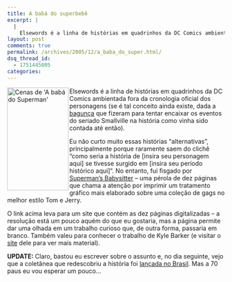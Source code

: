 ```yaml
---
title: A babá do superbebê
excerpt: |
  |
    Elsewords é a linha de histórias em quadrinhos da DC Comics ambientada fora da cronologia oficial dos personagens (se é tal conceito ainda existe, dada a bagunça que fizeram para tentar encaixar os eventos do seriado Smallville na história como...
layout: post
comments: true
permalink: /archives/2005/12/a_baba_do_super.html/
dsq_thread_id:
  - 1751445005
categories:
---
```

<img title="Cenas de 'A babá do Superman'" src="//chester.me/archives/img/supermanbs.jpg" width="142" height="238" align="left" style="margin-right:2px" />Elsewords é a linha de histórias em quadrinhos da DC Comics ambientada fora da cronologia oficial dos personagens (se é tal conceito ainda existe, dada a [bagunça][1] que fizeram para tentar encaixar os eventos do seriado Smallville na história como vinha sido contada até então).

Eu não curto muito essas histórias &#8220;alternativas&#8221;, principalmente porque raramente saem do clichê &#8220;como seria a história de [insira seu personagem aqui] se tivesse surgido em [insira seu período histórico aqui]&#8220;. No entanto, fui fisgado por [Superman&#8217;s Babysitter][2] &#8211; uma pérola de dez páginas que chama a atenção por imprimir um tratamento gráfico mais elaborado sobre uma coleção de gags no melhor estilo Tom e Jerry.

O link acima leva para um site que contém as dez páginas digitalizadas &#8211; a resolução está um pouco aquém do que eu gostaria, mas a página permite dar uma olhada em um trabalho curioso que, de outra forma, passaria em branco. Também valeu para conhecer o trabalho de Kyle Barker (e visitar o [site][3] dele para ver mais material).

**UPDATE:** Claro, bastou eu escrever sobre o assunto e, no dia seguinte, vejo que a coletânea que redescobriu a história foi [lançada no Brasil][4]. Mas a 70 paus eu vou esperar um pouco&#8230;

 [1]: http://www.supermanhomepage.com/comics/comics.php?topic=articles/birthright
 [2]: http://netgeist.com/superbaby.htm
 [3]: http://www.kylebaker.com/
 [4]: http://www.universohq.com/quadrinhos/2005/n02082005_07.cfm
